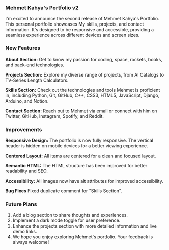 ### **Mehmet Kahya's Portfolio v2**
I'm excited to announce the second release of Mehmet Kahya's Portfolio. This personal portfolio showcases My skills, projects, and contact information. It's designed to be responsive and accessible, providing a seamless experience across different devices and screen sizes.

### New Features
**About Section:** Get to know my passion for coding, space, rockets, books, and back-end technologies.

**Projects Section:** Explore my diverse range of projects, from AI Catalogs to TV-Series Length Calculators.

**Skills Section:** Check out the technologies and tools Mehmet is proficient in, including Python, Git, GitHub, C++, CSS3, HTML5, JavaScript, Django, Arduino, and Notion.

**Contact Section:** Reach out to Mehmet via email or connect with him on Twitter, GitHub, Instagram, Spotify, and Reddit.

### Improvements
**Responsive Design:** The portfolio is now fully responsive. The vertical header is hidden on mobile devices for a better viewing experience.

**Centered Layout:** All items are centered for a clean and focused layout.

**Semantic HTML:** The HTML structure has been improved for better readability and SEO.

**Accessibility:** All images now have alt attributes for improved accessibility.

**Bug Fixes**
Fixed duplicate comment for "Skills Section".
### **Future Plans**

1. Add a blog section to share thoughts and experiences.
2. Implement a dark mode toggle for user preference.
3. Enhance the projects section with more detailed information and live demo links.
4. We hope you enjoy exploring Mehmet's portfolio. Your feedback is always welcome!

